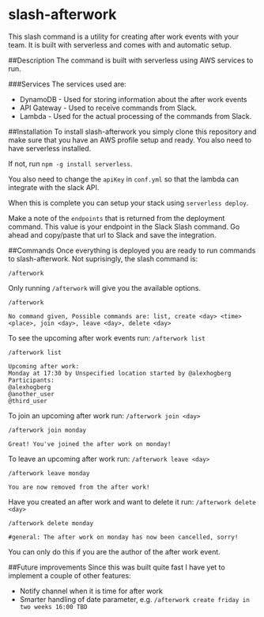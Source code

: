 # slash-afterwork
This slash command is a utility for creating after work events with your team. It is built with serverless and comes with and automatic setup.

##Description
The command is built with serverless using AWS services to run.

###Services
The services used are:
* DynamoDB - Used for storing information about the after work events
* API Gateway - Used to receive commands from Slack.
* Lambda - Used for the actual processing of the commands from Slack.

##Installation
To install slash-afterwork you simply clone this repository and make sure that you have an AWS profile setup and ready. You also need to have serverless installed.

If not, run `npm -g install serverless`.

You also need to change the `apiKey` in `conf.yml` so that the lambda can integrate with the slack API.

When this is complete you can setup your stack using `serverless deploy`.

Make a note of the `endpoints` that is returned from the deployment command. This value is your endpoint in the Slack Slash command. Go ahead and copy/paste that url to Slack and save the integration.

##Commands
Once everything is deployed you are ready to run commands to slash-afterwork. Not suprisingly, the slash command is:

`/afterwork`

Only running `/afterwork` will give you the available options.

```
/afterwork

No command given, Possible commands are: list, create <day> <time> <place>, join <day>, leave <day>, delete <day>
```
To see the upcoming after work events run: `/afterwork list`
```
/afterwork list

Upcoming after work:
Monday at 17:30 by Unspecified location started by @alexhogberg
Participants:
@alexhogberg
@another_user
@third_user
```
To join an upcoming after work run: `/afterwork join <day>`
```
/afterwork join monday

Great! You've joined the after work on monday!
```

To leave an upcoming after work run: `/afterwork leave <day>`
```
/afterwork leave monday

You are now removed from the after work!
```

Have you created an after work and want to delete it run: `/afterwork delete <day>`
```
/afterwork delete monday

#general: The after work on monday has now been cancelled, sorry!
```

You can only do this if you are the author of the after work event.

##Future improvements
Since this was built quite fast I have yet to implement a couple of other features:
* Notify channel when it is time for after work
* Smarter handling of date parameter, e.g. `/afterwork create friday in two weeks 16:00 TBD`

